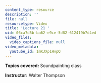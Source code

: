 ```yaml
---
content_type: resource
description: ''
file: null
resourcetype: Video
title: 'Lecture 21 '
uid: 06ca7d5b-ba62-e9ce-5d82-612419b7d4ed
video_files:
  video_captions_file: null
video_metadata:
  youtube_id: 1mKJXp1HvpQ
---
```


**Topics covered:** Soundpainting class

**Instructor:** Walter Thompson